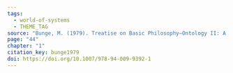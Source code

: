 ```yaml
---
tags:
  - world-of-systems
  - THEME_TAG
source: "Bunge, M. (1979). Treatise on Basic Philosophy—Ontology II: A World of Systems. Springer Netherlands."
page: "44"
chapter: "1"
citation_key: bunge1979
doi: https://doi.org/10.1007/978-94-009-9392-1
---
```


